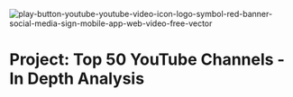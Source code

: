 ![play-button-youtube-youtube-video-icon-logo-symbol-red-banner-social-media-sign-mobile-app-web-video-free-vector](https://github.com/user-attachments/assets/72d74407-bea2-4f6d-825e-23a1a991852d)

# Project: Top 50 YouTube Channels - In Depth Analysis

